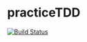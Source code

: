 # practiceTDD

[![Build Status](https://travis-ci.com/Hadeneekeh/practiceTDD.svg?branch=master)](https://travis-ci.com/Hadeneekeh/practiceTDD)
